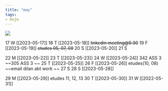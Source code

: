 ```yaml
---
title: "may"
tags: 
- bujo
---
```


![](https://i.imgur.com/N8S8mAZ.png)

17 W	[[2023-05-17]]
18 T	 [[2023-05-18]] ~~linkedin meeting@5:30~~
19 F	[[2023-05-19]]	   ~~etudes 05, 07, 09~~
20 S [[2023-05-20]]
21 S 	

22 M	 [[2023-05-22]]
23 T	[[2023-05-23]]
24 W	[[2023-05-24]] 342 ASS 3	~~305 ASS 3 ~~
25 T	[[2023-05-25]]
26 F	[[2023-05-26]] etudes(10, 08) ~~email dilan abt work	~~
27 S 
28 S [[2023-05-28]]

29 M [[2023-05-29]]	etudes 11, 12, 13
30 T [[2023-05-30]]
31 W [[2022-05-31]]
